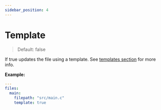```yaml
---
sidebar_position: 4
---
```


# Template

> Default: false

If true updates the file using a template. See [templates section](../../../templates/) for more info.

**Example:**

```yaml
---
files:
  main:
    filepath: "src/main.c"
    template: true
```
